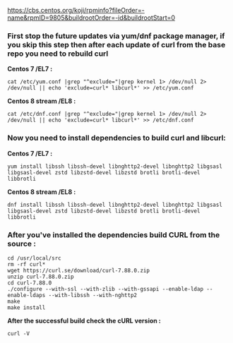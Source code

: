 https://cbs.centos.org/koji/rpminfo?fileOrder=-name&rpmID=9805&buildrootOrder=-id&buildrootStart=0







### First stop the future updates via yum/dnf package manager, if you skip this step then after each update of curl from the base repo you need to rebuild curl

**Centos 7 /EL7 :**

```
cat /etc/yum.conf |grep "^exclude="|grep kernel 1> /dev/null 2> /dev/null || echo 'exclude=curl* libcurl*' >> /etc/yum.conf
```

**Centos 8 stream /EL8 :**

```
cat /etc/dnf.conf |grep "^exclude="|grep kernel 1> /dev/null 2> /dev/null || echo 'exclude=curl* libcurl*' >> /etc/dnf.conf
```

### **Now you need to install dependencies to build curl and libcurl:**

**Centos 7 /EL7 :**

```
yum install libssh libssh-devel libnghttp2-devel libnghttp2 libgsasl libgsasl-devel zstd libzstd-devel libzstd brotli brotli-devel libbrotli 
```

**Centos 8 stream /EL8 :**

```
dnf install libssh libssh-devel libnghttp2-devel libnghttp2 libgsasl libgsasl-devel zstd libzstd-devel libzstd brotli brotli-devel libbrotli 
```

### **After you've installed the dependencies build CURL from the source :**

```
cd /usr/local/src
rm -rf curl*
wget https://curl.se/download/curl-7.88.0.zip
unzip curl-7.88.0.zip
cd curl-7.88.0
./configure --with-ssl --with-zlib --with-gssapi --enable-ldap --enable-ldaps --with-libssh --with-nghttp2
make
make install
```

**After the successful build check the cURL version :**

```
curl -V
```